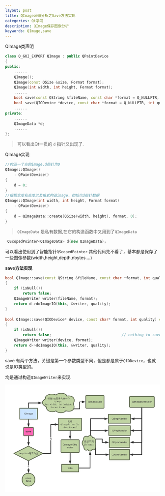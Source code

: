 ```yaml
---
layout: post
title: QImage源码分析之Save方法实现
categories: Qt学习
description: QImage保存图像分析
keywords: QImage,save
---
```


QImage类声明

```C++
class Q_GUI_EXPORT QImage : public QPaintDevice
{
public:
    ......
    QImage();
    QImage(const QSize &size, Format format);
    QImage(int width, int height, Format format);
    ......
    bool save(const QString &fileName, const char *format = Q_NULLPTR, int quality = -1) const;
    bool save(QIODevice *device, const char *format = Q_NULLPTR, int quality = -1) const;
    ......
private:
    ......
    QImageData *d;
    ......
};
```
>可以看出Qt一贯的 `d` 指针又出现了.

QImage实现

```C++
//构造一个空的image,d指针为0
QImage::QImage()
    : QPaintDevice()
{
    d = 0;
}
//根据宽度和高度以及格式构造image，初始化d指针数据
QImage::QImage(int width, int height, Format format)
    : QPaintDevice()
{
    d = QImageData::create(QSize(width, height), format, 0);
}
```

>`QImageData` 是私有数据,在它的构造函数中又用到了`QImageData`

```C++
 QScopedPointer<QImageData> d(new QImageData);
```
可以看出使用到了智能指针`QScopedPointer`.其他代码先不看了，基本都是保存了一些图像参数(width,height,depth,nbytes....)

**save方法实现**
```C++
bool QImage::save(const QString &fileName, const char *format, int quality) const
{
    if (isNull())
        return false;
    QImageWriter writer(fileName, format);
    return d->doImageIO(this, &writer, quality);
}

bool QImage::save(QIODevice* device, const char* format, int quality) const
{
    if (isNull())
        return false;                                // nothing to save
    QImageWriter writer(device, format);
    return d->doImageIO(this, &writer, quality);
}
```
save 有两个方法，关键是第一个参数类型不同，但是都是属于`QIODevice`，也就说是IO类型的。

均是通过构造`QImageWriter`来实现.


![](/res/img/blog/Qt-learn/QImage/QImage-save.png)
